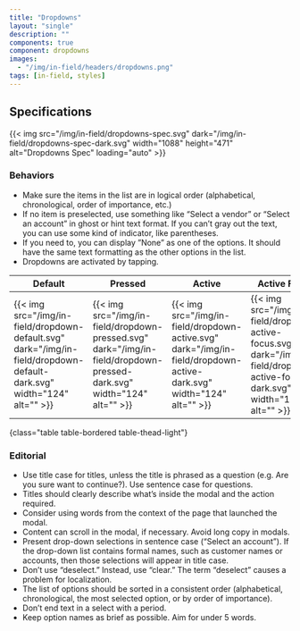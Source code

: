 ```yaml
---
title: "Dropdowns"
layout: "single"
description: ""
components: true
component: dropdowns
images:
  - "/img/in-field/headers/dropdowns.png"
tags: [in-field, styles]
---
```


## Specifications

{{< img src="/img/in-field/dropdowns-spec.svg" dark="/img/in-field/dropdowns-spec-dark.svg" width="1088" height="471" alt="Dropdowns Spec" loading="auto" >}}

### Behaviors

- Make sure the items in the list are in logical order (alphabetical, chronological, order of importance, etc.)
- If no item is preselected, use something like “Select a vendor” or “Select an account” in ghost or hint text format. If you can’t gray out the text, you can use some kind of indicator, like parentheses.
- If you need to, you can display ”None” as one of the options. It should have the same text formatting as the other options in the list.
- Dropdowns are activated by tapping.

<!-- prettier-ignore-start -->
| Default    | Pressed | Active    | Active Focus | Disabled |
| ---------- | ------- | --------- | ------------ | -------- |
| {{< img src="/img/in-field/dropdown-default.svg" dark="/img/in-field/dropdown-default-dark.svg" width="124" alt="" >}}   | {{< img src="/img/in-field/dropdown-pressed.svg" dark="/img/in-field/dropdown-pressed-dark.svg" width="124" alt="" >}}     | {{< img src="/img/in-field/dropdown-active.svg" dark="/img/in-field/dropdown-active-dark.svg" width="124" alt="" >}}    | {{< img src="/img/in-field/dropdown-active-focus.svg" dark="/img/in-field/dropdown-active-focus-dark.svg" width="124" alt="" >}}   | {{< img src="/img/in-field/dropdown-disabled.svg" dark="/img/in-field/dropdown-disabled-dark.svg" width="124" alt="" >}}
{class="table table-bordered table-thead-light"}
<!-- prettier-ignore-end -->

### Editorial

- Use title case for titles, unless the title is phrased as a question (e.g. Are you sure want to continue?). Use sentence case for questions.
- Titles should clearly describe what’s inside the modal and the action required.
- Consider using words from the context of the page that launched the modal.
- Content can scroll in the modal, if necessary. Avoid long copy in modals.
- Present drop-down selections in sentence case (“Select an account”). If the drop-down list contains formal names, such as customer names or accounts, then those selections will appear in title case.
- Don’t use “deselect.” Instead, use “clear.” The term “deselect” causes a problem for localization.
- The list of options should be sorted in a consistent order (alphabetical, chronological, the most selected option, or by order of importance).
- Don’t end text in a select with a period.
- Keep option names as brief as possible. Aim for under 5 words.

